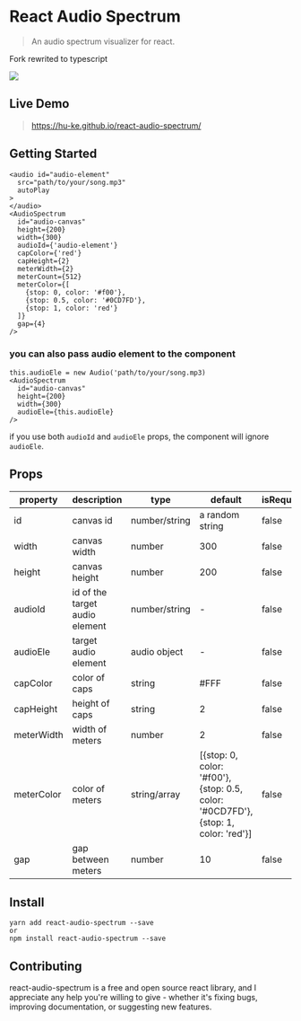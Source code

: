 # React Audio Spectrum
> An audio spectrum visualizer for react.

Fork rewrited to typescript

![](https://hu-ke.github.io/react-audio-spectrum/react-audio-spectrum-demo.gif)
## Live Demo
> https://hu-ke.github.io/react-audio-spectrum/

## Getting Started
```
<audio id="audio-element"
  src="path/to/your/song.mp3"
  autoPlay
>
</audio>
<AudioSpectrum
  id="audio-canvas"
  height={200}
  width={300}
  audioId={'audio-element'}
  capColor={'red'}
  capHeight={2}
  meterWidth={2}
  meterCount={512}
  meterColor={[
    {stop: 0, color: '#f00'},
    {stop: 0.5, color: '#0CD7FD'},
    {stop: 1, color: 'red'}
  ]}
  gap={4}
/>
```
### you can also pass audio element to the component
```
this.audioEle = new Audio('path/to/your/song.mp3) 
<AudioSpectrum
  id="audio-canvas"
  height={200}
  width={300}
  audioEle={this.audioEle}
/>
```
if you use both `audioId` and `audioEle` props, the component will ignore `audioEle`.
## Props
| property | description | type|default| isRequired |
|---------|---------|-------------|---------|--------|
| id| canvas id|number/string| a random string|false|
|width|canvas width|number|300|false|
|height|canvas height|number|200|false|
|audioId|id of the target audio element|number/string| - |false|
|audioEle|target audio element|audio object| - |false|
|capColor|color of caps|string|#FFF|false|
|capHeight|height of caps|string|2|false|
|meterWidth|width of meters|number|2|false|
|meterColor|color of meters|string/array|[{stop: 0, color: '#f00'},{stop: 0.5, color: '#0CD7FD'},{stop: 1, color: 'red'}]|false|
|gap|gap between meters|number|10|false|
## Install
```
yarn add react-audio-spectrum --save
or
npm install react-audio-spectrum --save
```
## Contributing
react-audio-spectrum is a free and open source react library, and I appreciate any help you're willing to give - whether it's fixing bugs, improving documentation, or suggesting new features.
